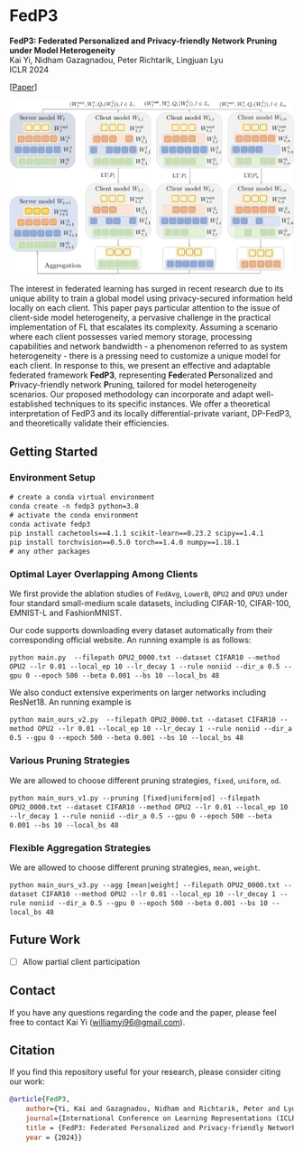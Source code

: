 # FedP3

**FedP3: Federated Personalized and Privacy-friendly Network Pruning under Model Heterogeneity**\
Kai Yi, Nidham Gazagnadou, Peter Richtarik, Lingjuan Lyu\
ICLR 2024

[[Paper](https://openreview.net/forum?id=hbHwZYqk9T)]

![](img/tissue-1.png)

The interest in federated learning has surged in recent research due to its unique ability to train a global model using privacy-secured information held locally on each client. 
This paper pays particular attention to the issue of client-side model heterogeneity, a pervasive challenge in the practical implementation of FL that escalates its complexity. 
Assuming a scenario where each client possesses varied memory storage, processing capabilities and network bandwidth - a phenomenon referred to as system heterogeneity - there is a pressing need to customize a unique model for each client.
In response to this, we present an effective and adaptable federated framework **FedP3**, representing **Fed**erated **P**ersonalized and **P**rivacy-friendly network **P**runing, tailored for model heterogeneity scenarios. 
Our proposed methodology can incorporate and adapt well-established techniques to its specific instances. We offer a theoretical interpretation of FedP3 and its locally differential-private variant, DP-FedP3, and theoretically validate their efficiencies.


## Getting Started

### Environment Setup

```angular2html
# create a conda virtual environment
conda create -n fedp3 python=3.8
# activate the conda environment
conda activate fedp3
pip install cachetools==4.1.1 scikit-learn==0.23.2 scipy==1.4.1
pip install torchvision==0.5.0 torch==1.4.0 numpy==1.18.1
# any other packages
```

### Optimal Layer Overlapping Among Clients
We first provide the ablation studies of `FedAvg`, `LowerB`, `OPU2` and `OPU3` under four standard small-medium scale datasets, including CIFAR-10, CIFAR-100, EMNIST-L and FashionMNIST. 

Our code supports downloading every dataset automatically from their corresponding official website. An running example is as follows:

```angular2html
python main.py  --filepath OPU2_0000.txt --dataset CIFAR10 --method OPU2 --lr 0.01 --local_ep 10 --lr_decay 1 --rule noniid --dir_a 0.5 --gpu 0 --epoch 500 --beta 0.001 --bs 10 --local_bs 48
```

We also conduct extensive experiments on larger networks including ResNet18. An running example is 

```angular2html
python main_ours_v2.py  --filepath OPU2_0000.txt --dataset CIFAR10 --method OPU2 --lr 0.01 --local_ep 10 --lr_decay 1 --rule noniid --dir_a 0.5 --gpu 0 --epoch 500 --beta 0.001 --bs 10 --local_bs 48
```

### Various Pruning Strategies
We are allowed to choose different pruning strategies, `fixed`, `uniform`, `od`. 

```angular2html
python main_ours_v1.py --pruning [fixed|uniform|od] --filepath OPU2_0000.txt --dataset CIFAR10 --method OPU2 --lr 0.01 --local_ep 10 --lr_decay 1 --rule noniid --dir_a 0.5 --gpu 0 --epoch 500 --beta 0.001 --bs 10 --local_bs 48
```

### Flexible Aggregation Strategies
We are allowed to choose different pruning strategies, `mean`, `weight`. 

```angular2html
python main_ours_v3.py --agg [mean|weight] --filepath OPU2_0000.txt --dataset CIFAR10 --method OPU2 --lr 0.01 --local_ep 10 --lr_decay 1 --rule noniid --dir_a 0.5 --gpu 0 --epoch 500 --beta 0.001 --bs 10 --local_bs 48
```


## Future Work
- [ ] Allow partial client participation


## Contact

If you have any questions regarding the code and the paper, please feel free to contact Kai Yi (williamyi96@gmail.com).


## Citation
If you find this repository useful for your research, please consider citing our work:

```bibtex
@article{FedP3,
	author={Yi, Kai and Gazagnadou, Nidham and Richtarik, Peter and Lyu, Lingjuan},
	journal={International Conference on Learning Representations (ICLR)},
	title = {FedP3: Federated Personalized and Privacy-friendly Network Pruning under Model Heterogeneity},
	year = {2024}}
```